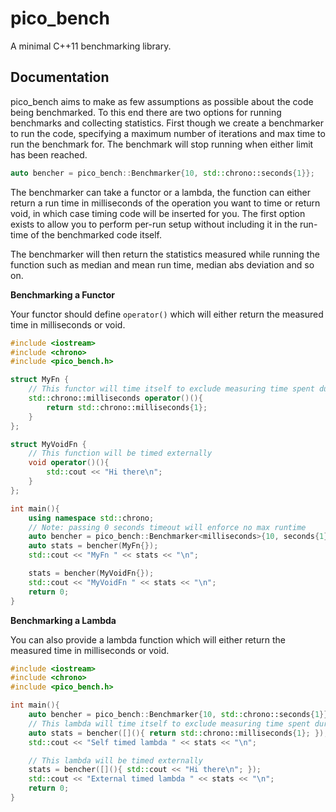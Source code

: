 pico\_bench
===

A minimal C++11 benchmarking library.

Documentation
---

pico\_bench aims to make as few assumptions as possible about the code being benchmarked. To this end
there are two options for running benchmarks and collecting statistics. First though we create
a benchmarker to run the code, specifying a maximum number of iterations and max time
to run the benchmark for. The benchmark will stop running when either limit has been reached.

```c++
auto bencher = pico_bench::Benchmarker{10, std::chrono::seconds{1}};
```

The benchmarker can take a functor or a lambda, the function can either return a run time
in milliseconds of the operation you want to time or return void, in which case timing
code will be inserted for you. The first option exists to allow you to perform per-run setup
without including it in the run-time of the benchmarked code itself.

The benchmarker will then return the statistics measured while running the function such as
median and mean run time, median abs deviation and so on.

**Benchmarking a Functor**

Your functor should define `operator()` which will either return the measured time in milliseconds or void.

```c++
#include <iostream>
#include <chrono>
#include <pico_bench.h>

struct MyFn {
	// This functor will time itself to exclude measuring time spent during setup
	std::chrono::milliseconds operator()(){
		return std::chrono::milliseconds{1};
	}
};

struct MyVoidFn {
	// This function will be timed externally
	void operator()(){
		std::cout << "Hi there\n";
	}
};

int main(){
	using namespace std::chrono;
	// Note: passing 0 seconds timeout will enforce no max runtime
	auto bencher = pico_bench::Benchmarker<milliseconds>{10, seconds{1}};
	auto stats = bencher(MyFn{});
	std::cout << "MyFn " << stats << "\n";

	stats = bencher(MyVoidFn{});
	std::cout << "MyVoidFn " << stats << "\n";
	return 0;
}
```

**Benchmarking a Lambda**

You can also provide a lambda function which will either return the measured time in milliseconds or void.

```c++
#include <iostream>
#include <chrono>
#include <pico_bench.h>

int main(){
	auto bencher = pico_bench::Benchmarker{10, std::chrono::seconds{1}};
	// This lambda will time itself to exclude measuring time spent during setup
	auto stats = bencher([](){ return std::chrono::milliseconds{1}; });
	std::cout << "Self timed lambda " << stats << "\n";

	// This lambda will be timed externally
	stats = bencher([](){ std::cout << "Hi there\n"; });
	std::cout << "External timed lambda " << stats << "\n";
	return 0;
}
```

